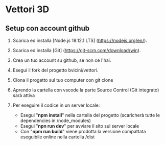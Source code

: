 # Vettori 3D

## Setup con account github

1. Scarica ed installa [Node.js 18.12.1 LTS] (https://nodejs.org/en/).
2. Scarica ed installa [Git] (https://git-scm.com/download/win).
3. Crea un tuo account su github, se non ce l'hai.
4. Esegui il fork del progetto bvicini/vettori.
5. Clona il progetto sul tuo computer con git clone
6. Aprendo la cartella con vscode la parte Source Control (Git integrato) sarà attiva

7. Per eseguire il codice in un server locale:
   * Esegui "**npm install**" nella cartella del progetto (scaricherà tutte le dependencies in /node_modules)
   * Esegui "**npn run dev**" per avviare il sito sul server locale
   * Con "**npm run build**" viene prodotta la versione compattata eseguibile online nella cartella /dist
